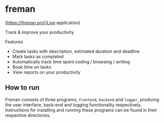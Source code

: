 # freman
[https://freman.pro](Live application)

Track & improve your productivity

Features
* Create tasks with description, estimated duration and deadline
* Mark tasks as completed
* Automatically track time spent coding / browsing / writing
* Book time on tasks
* View reports on your productivity

## How to run

Freman consists of three programs, `frontend`, `backend` and `logger`, prodiving the user interface, back-end and logging functionality respectively. Instructions for installing and running these programs can be found in their respective directories.
